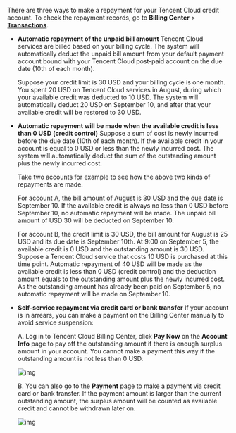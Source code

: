 There are three ways to make a repayment for your Tencent Cloud credit account. To check the repayment records, go to **Billing Center** > **[Transactions](https://console.cloud.tencent.com/expense/transactions)**.

- **Automatic repayment of the unpaid bill amount**
 Tencent Cloud services are billed based on your billing cycle. The system will automatically deduct the unpaid bill amount from your default payment account bound with your Tencent Cloud post-paid account on the due date (10th of each month).


  Suppose your credit limit is 30 USD and your billing cycle is one month. You spent 20 USD on Tencent Cloud services in August, during which your available credit was deducted to 10 USD. The system will automatically deduct 20 USD on September 10, and after that your available credit will be restored to 30 USD.

- **Automatic repayment will be made when the available credit is less than 0 USD (credit control)**
Suppose a sum of cost is newly incurred before the due date (10th of each month). If the available credit in your account is equal to 0 USD or less than the newly incurred cost. The system will automatically deduct the sum of the outstanding amount plus the newly incurred cost.

  Take two accounts for example to see how the above two kinds of repayments are made.

   For account A, the bill amount of August is 30 USD and the due date is September 10. If the available credit is always no less than 0 USD before September 10, no automatic repayment will be made. The unpaid bill amount of USD 30 will be deducted on September 10.

   For account B, the credit limit is 30 USD, the bill amount for August is 25 USD and its due date is September 10th. At 9:00 on September 5, the available credit is 0 USD and the outstanding amount is 30 USD. Suppose a Tencent Cloud service that costs 10 USD is purchased at this time point. Automatic repayment of 40 USD will be made as the available credit is less than 0 USD (credit control) and the deduction amount equals to the outstanding amount plus the newly incurred cost. As the outstanding amount has already been paid on September 5, no automatic repayment will be made on September 10.

- **Self-service repayment via credit card or bank transfer**
If your account is in arrears, you can make a payment on the Billing Center manually to avoid service suspension:

  A. Log in to Tencent Cloud Billing Center, click **Pay Now** on the **Account Info** page to pay off the outstanding amount if there is enough surplus amount in your account. You cannot make a payment this way if the outstanding amount is not less than 0 USD.

  ![img](https://main.qcloudimg.com/raw/727e717458be6b6a2d36350ff02ff595.png)

  B. You can also go to the **Payment** page to make a payment via credit card or bank transfer. If the payment amount is larger than the current outstanding amount, the surplus amount will be counted as available credit and cannot be withdrawn later on.

  ![img](https://main.qcloudimg.com/raw/109f2fa36fd3078cdb885a3e45ffab3a.png)

